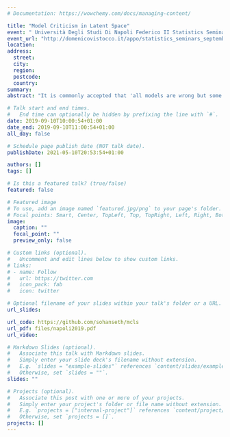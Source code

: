```yaml
---
# Documentation: https://wowchemy.com/docs/managing-content/

title: "Model Criticism in Latent Space"
event: " Università Degli Studi Di Napoli Federico II Statistics Seminars"
event_url: "http://domenicovistocco.it/appo/statistics_seminars_september_2019.pdf"
location:
address:
  street:
  city:
  region:
  postcode:
  country:
summary:
abstract: "It is commonly accepted that 'all models are wrong but some are useful'. An aspect of statistical modelling is, therefore, to understand the limitations of the fitted model since this may help in extending the model to a more suitable one. This process is known as model criticism. Model criticism uses statistical tests to assess various aspects of the fitted model in order to identify its deficiencies. This is usually carried out, by Posterior Predictive Check, in the observation space by assessing if replicated data generated under the fitted model looks similar to the observed data. I will describe an alternative approach, referred to as the Aggregated Posterior Check, that pulls the data back into the space of latent variables, and carries out model criticism in the latent space. The principle of this approach is that if the model fits, then posterior inferences should match the prior assumptions. I will demonstrate the method with examples of model criticism in latent space applied to factor analysis, linear dynamical systems and Gaussian processes on three real world examples from image analysis, time series modelling, and time series extrapolation."

# Talk start and end times.
#   End time can optionally be hidden by prefixing the line with `#`.
date: 2019-09-10T10:00:54+01:00
date_end: 2019-09-10T11:00:54+01:00
all_day: false

# Schedule page publish date (NOT talk date).
publishDate: 2021-05-10T20:53:54+01:00

authors: []
tags: []

# Is this a featured talk? (true/false)
featured: false

# Featured image
# To use, add an image named `featured.jpg/png` to your page's folder. 
# Focal points: Smart, Center, TopLeft, Top, TopRight, Left, Right, BottomLeft, Bottom, BottomRight.
image:
  caption: ""
  focal_point: ""
  preview_only: false

# Custom links (optional).
#   Uncomment and edit lines below to show custom links.
# links:
# - name: Follow
#   url: https://twitter.com
#   icon_pack: fab
#   icon: twitter

# Optional filename of your slides within your talk's folder or a URL.
url_slides:

url_code: https://github.com/sohanseth/mcls
url_pdf: files/napoli2019.pdf
url_video:

# Markdown Slides (optional).
#   Associate this talk with Markdown slides.
#   Simply enter your slide deck's filename without extension.
#   E.g. `slides = "example-slides"` references `content/slides/example-slides.md`.
#   Otherwise, set `slides = ""`.
slides: ""

# Projects (optional).
#   Associate this post with one or more of your projects.
#   Simply enter your project's folder or file name without extension.
#   E.g. `projects = ["internal-project"]` references `content/project/deep-learning/index.md`.
#   Otherwise, set `projects = []`.
projects: []
---
```


